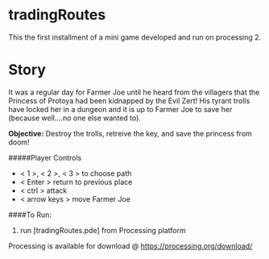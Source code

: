 # tradingRoutes

This the first installment of a mini game developed and run on processing 2.

Story
======
It was a regular day for Farmer Joe until he heard from the villagers that the Princess of Protoya had been kidnapped by the Evil Zert!
His tyrant trolls have locked her in a dungeon and it is up to Farmer Joe to save her (because well....no one else wanted to).

**Objective:**
Destroy the trolls, retreive the key, and save the princess from doom!

#####Player Controls
- < 1 >, < 2 >, < 3 > to choose path
- < Enter > return to previous place
- < ctrl > attack
- < arrow keys > move Farmer Joe


####To Run:
  1. run [tradingRoutes.pde] from Processing platform
  
Processing is available for download @ https://processing.org/download/
